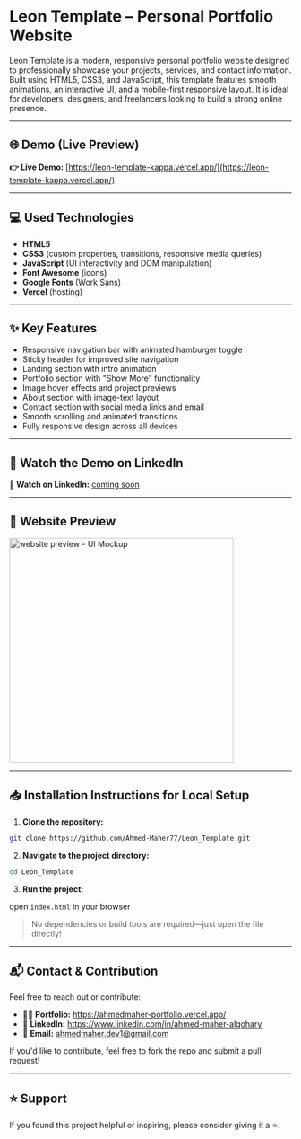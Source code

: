 # Leon Template – Personal Portfolio Website

Leon Template is a modern, responsive personal portfolio website designed to professionally showcase your projects, services, and contact information. Built using HTML5, CSS3, and JavaScript, this template features smooth animations, an interactive UI, and a mobile-first responsive layout. It is ideal for developers, designers, and freelancers looking to build a strong online presence.

---

## 🌐 Demo (Live Preview)

**👉 Live Demo:** [https://leon-template-kappa.vercel.app/](https://leon-template-kappa.vercel.app/)

---

## 💻 Used Technologies

- **HTML5**
- **CSS3** (custom properties, transitions, responsive media queries)
- **JavaScript** (UI interactivity and DOM manipulation)
- **Font Awesome** (icons)
- **Google Fonts** (Work Sans)
- **Vercel** (hosting)

---

## ✨ Key Features

- Responsive navigation bar with animated hamburger toggle
- Sticky header for improved site navigation
- Landing section with intro animation
- Portfolio section with "Show More" functionality
- Image hover effects and project previews
- About section with image-text layout
- Contact section with social media links and email
- Smooth scrolling and animated transitions
- Fully responsive design across all devices

---

## 🎥 Watch the Demo on LinkedIn

**🔗 Watch on LinkedIn:** [coming soon]()

---

## 👀 Website Preview

<a href="https://leon-template-kappa.vercel.app/" title="demo">
  <img src="https://github.com/user-attachments/assets/e185dd7b-a7f0-4fea-9d4d-7694e558218b" alt="website preview - UI Mockup" width="400">
</a>

---

## 📥 Installation Instructions for Local Setup

1. **Clone the repository:**

```bash
git clone https://github.com/Ahmed-Maher77/Leon_Template.git
```

2. **Navigate to the project directory:**

```bash
cd Leon_Template
```

3. **Run the project:**

  open ```index.html``` in your browser

> No dependencies or build tools are required—just open the file directly!

---

## 📬 Contact & Contribution
Feel free to reach out or contribute:
- 🧑‍💻 **Portfolio:** <a href="https://ahmedmaher-portfolio.vercel.app/" title="See My Portfolio">https://ahmedmaher-portfolio.vercel.app/</a>
- 🔗 **LinkedIn:** <a href="https://www.linkedin.com/in/ahmed-maher-algohary" title="Contact via LinkedIn">https://www.linkedin.com/in/ahmed-maher-algohary</a>
- 📧 **Email:** <a href="mailto:ahmedmaher.dev1@gmail.com" title="Contact via Email">ahmedmaher.dev1@gmail.com</a>

If you'd like to contribute, feel free to fork the repo and submit a pull request!

---

## ⭐ Support

If you found this project helpful or inspiring, please consider giving it a ⭐. 



<!-- 
![Leon Template One Mockup](https://github.com/Ahmed-Maher77/Leon_Template/assets/112467034/c3d9a99e-4b49-4b57-b478-02534cd71618) -->

